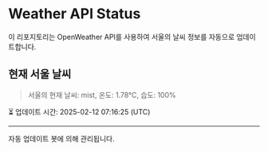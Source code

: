 
# Weather API Status

이 리포지토리는 OpenWeather API를 사용하여 서울의 날씨 정보를 자동으로 업데이트합니다.

## 현재 서울 날씨
> 서울의 현재 날씨: mist, 온도: 1.78°C, 습도: 100%

⏳ 업데이트 시간: 2025-02-12 07:16:25 (UTC)

---
자동 업데이트 봇에 의해 관리됩니다.

